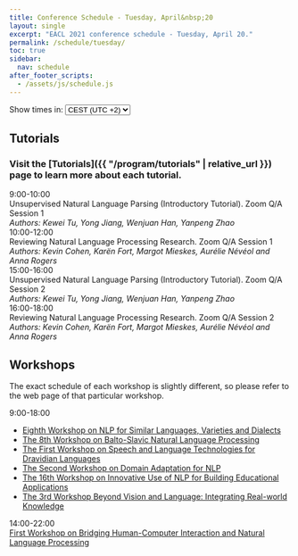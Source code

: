 ```yaml
---
title: Conference Schedule - Tuesday, April&nbsp;20
layout: single
excerpt: "EACL 2021 conference schedule - Tuesday, April 20."
permalink: /schedule/tuesday/
toc: true
sidebar:
  nav: schedule
after_footer_scripts:
  - /assets/js/schedule.js
---
```


<div class="schedule-header-container">
  <div class="schedule-header">
    <div class="time-control">
      <span>Show times in:</span>
      <select id="show-time">
        <option value="default">CEST (UTC +2)</option>
        <option value="local" id="option-local">My local time</option>
      </select>
    </div>
  </div>
</div>

## Tutorials

### Visit the [Tutorials]({{ "/program/tutorials" | relative_url }}) page to learn more about each tutorial.

<div class="schedule" markdown="0">
  <div class="schedule-element">
    <div class="schedule-element-title">
      <div class="time-wrapper">
        <span class="time">9:00</span>-<span class="time">10:00</span>
      </div>
      <div>
        Unsupervised Natural Language Parsing (Introductory Tutorial). Zoom&nbsp;Q/A Session&nbsp;1<br>
        <em>Authors: Kewei&nbsp;Tu, Yong&nbsp;Jiang, Wenjuan&nbsp;Han, Yanpeng&nbsp;Zhao</em>
      </div>
    </div>
  </div>
  <div class="schedule-element">
    <div class="schedule-element-title">
      <div class="time-wrapper">
        <span class="time">10:00</span>-<span class="time">12:00</span>
      </div>
      <div>
        Reviewing Natural Language Processing Research. Zoom&nbsp;Q/A Session&nbsp;1<br>
        <em>Authors: Kevin&nbsp;Cohen, Karën&nbsp;Fort, Margot&nbsp;Mieskes, Aurélie&nbsp;Névéol and Anna&nbsp;Rogers</em>
      </div>
    </div>
  </div>
  <div class="schedule-element">
    <div class="schedule-element-title">
      <div class="time-wrapper">
        <span class="time">15:00</span>-<span class="time">16:00</span>
      </div>
      <div>
        Unsupervised Natural Language Parsing (Introductory Tutorial). Zoom&nbsp;Q/A Session&nbsp;2<br>
        <em>Authors: Kewei&nbsp;Tu, Yong&nbsp;Jiang, Wenjuan&nbsp;Han, Yanpeng&nbsp;Zhao</em>
      </div>
    </div>
  </div>
  <div class="schedule-element">
    <div class="schedule-element-title">
      <div class="time-wrapper">
        <span class="time">16:00</span>-<span class="time">18:00</span>
      </div>
      <div>
        Reviewing Natural Language Processing Research. Zoom&nbsp;Q/A Session&nbsp;2<br>
        <em>Authors: Kevin&nbsp;Cohen, Karën&nbsp;Fort, Margot&nbsp;Mieskes, Aurélie&nbsp;Névéol and Anna&nbsp;Rogers</em>
      </div>
    </div>
  </div>
</div>

## Workshops

The exact schedule of each workshop is slightly different, so please refer to the web page of that particular workshop.

<div class="schedule" markdown="0">
  <div class="schedule-element">
    <div class="schedule-element-title">
      <div class="time-wrapper">
        <span class="time">9:00</span>-<span class="time">18:00</span>
      </div>
      <div>
        <ul class="list--small-padding">
          <li>
            <a href="https://sites.google.com/view/vardial2021" target="_blank" rel="noopener noreferrer">
              Eighth Workshop on NLP for Similar Languages, Varieties and Dialects
            </a>
          </li>
          <li>
            <a href="http://bsnlp.cs.helsinki.fi/" target="_blank" rel="noopener noreferrer">
              The 8th Workshop on Balto-Slavic Natural Language Processing
            </a>
          </li>
          <li>
            <a href="https://dravidianlangtech.github.io/2021/index.html" target="_blank" rel="noopener noreferrer">
              The First Workshop on Speech and Language Technologies for Dravidian Languages
            </a>
          </li>
          <li>
            <a href="https://adapt-nlp.github.io/Adapt-NLP-2021/" target="_blank" rel="noopener noreferrer">
              The Second Workshop on Domain Adaptation for NLP
            </a>
          </li>
          <li>
            <a href="https://sig-edu.org/bea/current" target="_blank" rel="noopener noreferrer">
              The 16th Workshop on Innovative Use of NLP for Building Educational Applications
            </a>
          ​</li>
          <li>
            <a href="http://www.lantern.uni-saarland.de/2021" target="_blank" rel="noopener noreferrer">
              The 3rd Workshop Beyond Vision and Language: Integrating Real-world Knowledge
            </a>
          ​</li>
        </ul>
      </div>
    </div>
  </div>
  <div class="schedule-element">
    <div class="schedule-element-title">
      <div class="time-wrapper">
        <span class="time">14:00</span>-<span class="time">22:00</span>
      </div>
      <div>
        <a href="https://sites.google.com/view/hciandnlp/home" target="_blank" rel="noopener noreferrer">
          First Workshop on Bridging Human-Computer Interaction and Natural Language Processing
        </a>
      </div>
    </div>
  </div>
</div>
